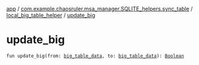 [app](../../index.md) / [com.example.chaosruler.msa_manager.SQLITE_helpers.sync_table](../index.md) / [local_big_table_helper](index.md) / [update_big](.)

# update_big

`fun update_big(from: `[`big_table_data`](../../com.example.chaosruler.msa_manager.object_types/big_table_data/index.md)`, to: `[`big_table_data`](../../com.example.chaosruler.msa_manager.object_types/big_table_data/index.md)`): `[`Boolean`](https://kotlinlang.org/api/latest/jvm/stdlib/kotlin/-boolean/index.html)